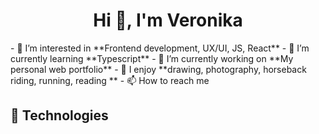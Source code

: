 <h1 align="center">Hi 👋, I'm Veronika</h1>
- 👀 I’m interested in **Frontend development, UX/UI, JS, React**
- 🌱 I’m currently learning **Typescript**
- 🔭 I’m currently working on **My personal web portfolio**
- 💝 I enjoy **drawing, photography, horseback riding, running, reading **
- 📫 How to reach me 

## 🔧 Technologies
<!---
beveroni/beveroni is a ✨ special ✨ repository because its `README.md` (this file) appears on your GitHub profile.
You can click the Preview link to take a look at your changes.
--->


